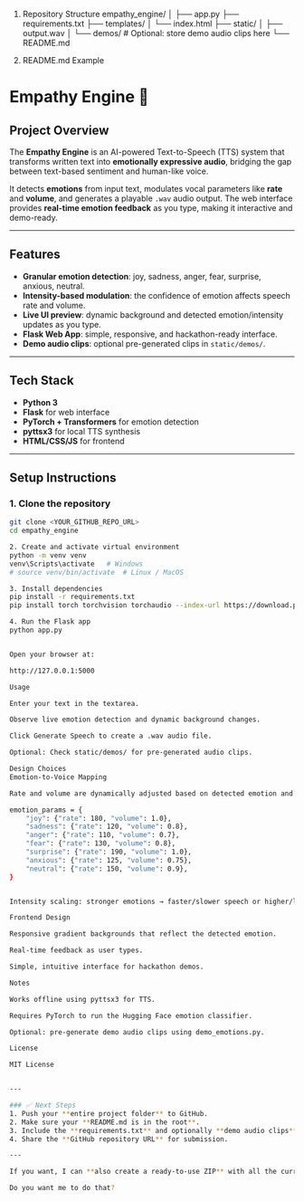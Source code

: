 1. Repository Structure
empathy_engine/
│
├── app.py
├── requirements.txt
├── templates/
│   └── index.html
├── static/
│   ├── output.wav
│   └── demos/      # Optional: store demo audio clips here
└── README.md

2. README.md Example
# Empathy Engine 🎤

## Project Overview
The **Empathy Engine** is an AI-powered Text-to-Speech (TTS) system that transforms written text into **emotionally expressive audio**, bridging the gap between text-based sentiment and human-like voice.  

It detects **emotions** from input text, modulates vocal parameters like **rate** and **volume**, and generates a playable `.wav` audio output. The web interface provides **real-time emotion feedback** as you type, making it interactive and demo-ready.

---

## Features
- **Granular emotion detection**: joy, sadness, anger, fear, surprise, anxious, neutral.
- **Intensity-based modulation**: the confidence of emotion affects speech rate and volume.
- **Live UI preview**: dynamic background and detected emotion/intensity updates as you type.
- **Flask Web App**: simple, responsive, and hackathon-ready interface.
- **Demo audio clips**: optional pre-generated clips in `static/demos/`.

---

## Tech Stack
- **Python 3**
- **Flask** for web interface
- **PyTorch + Transformers** for emotion detection
- **pyttsx3** for local TTS synthesis
- **HTML/CSS/JS** for frontend

---

## Setup Instructions

### 1. Clone the repository
```bash
git clone <YOUR_GITHUB_REPO_URL>
cd empathy_engine

2. Create and activate virtual environment
python -m venv venv
venv\Scripts\activate   # Windows
# source venv/bin/activate  # Linux / MacOS

3. Install dependencies
pip install -r requirements.txt
pip install torch torchvision torchaudio --index-url https://download.pytorch.org/whl/cu121

4. Run the Flask app
python app.py


Open your browser at:

http://127.0.0.1:5000

Usage

Enter your text in the textarea.

Observe live emotion detection and dynamic background changes.

Click Generate Speech to create a .wav audio file.

Optional: Check static/demos/ for pre-generated audio clips.

Design Choices
Emotion-to-Voice Mapping

Rate and volume are dynamically adjusted based on detected emotion and intensity:

emotion_params = {
    "joy": {"rate": 180, "volume": 1.0},
    "sadness": {"rate": 120, "volume": 0.8},
    "anger": {"rate": 110, "volume": 0.7},
    "fear": {"rate": 130, "volume": 0.8},
    "surprise": {"rate": 190, "volume": 1.0},
    "anxious": {"rate": 125, "volume": 0.75},
    "neutral": {"rate": 150, "volume": 0.9},
}


Intensity scaling: stronger emotions → faster/slower speech or higher/lower volume.

Frontend Design

Responsive gradient backgrounds that reflect the detected emotion.

Real-time feedback as user types.

Simple, intuitive interface for hackathon demos.

Notes

Works offline using pyttsx3 for TTS.

Requires PyTorch to run the Hugging Face emotion classifier.

Optional: pre-generate demo audio clips using demo_emotions.py.

License

MIT License


---

### ✅ Next Steps
1. Push your **entire project folder** to GitHub.   
2. Make sure your **README.md is in the root**.  
3. Include the **requirements.txt** and optionally **demo audio clips**.  
4. Share the **GitHub repository URL** for submission.

---

If you want, I can **also create a ready-to-use ZIP** with all the current code + this README so you can push or submit directly.  

Do you want me to do that?
